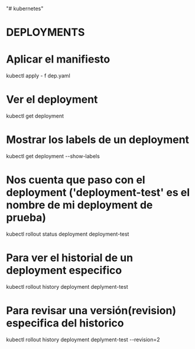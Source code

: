 "# kubernetes" 


# DEPLOYMENTS

# Aplicar el manifiesto
kubectl apply - f dep.yaml

# Ver el deployment
kubectl get deployment

# Mostrar los labels de un deployment
kubectl get deployment --show-labels

# Nos cuenta que paso con el deployment ('deployment-test' es el nombre de mi deployment de prueba)
kubectl rollout status deployment deployment-test

# Para ver el historial de un deployment especifico
kubectl rollout history deployment deplyment-test

# Para revisar una versión(revision) especifica del historico
kubectl rollout history deployment deplyment-test --revision=2